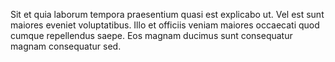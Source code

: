 Sit et quia laborum tempora praesentium quasi est explicabo ut. Vel est sunt maiores eveniet voluptatibus. Illo et officiis veniam maiores occaecati quod cumque repellendus saepe. Eos magnam ducimus sunt consequatur magnam consequatur sed.